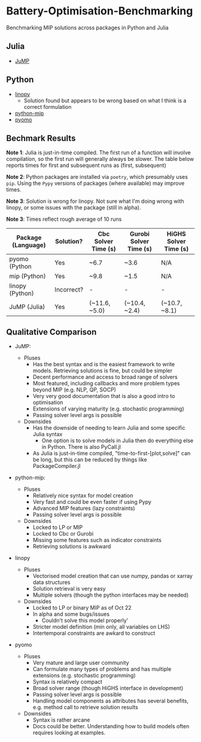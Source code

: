 # Battery-Optimisation-Benchmarking
Benchmarking MIP solutions across packages in Python and Julia

## Julia
- [JuMP](https://github.com/UNSW-CEEM/Battery-Optimisation-Benchmarking/blob/master/battery_optimisation_benchmarking/julia/jump.ipynb)

## Python
- [linopy](https://github.com/UNSW-CEEM/Battery-Optimisation-Benchmarking/blob/master/battery_optimisation_benchmarking/python/linopy.ipynb)
  - Solution found but appears to be wrong based on what I think is a correct formulation
- [python-mip](https://github.com/UNSW-CEEM/Battery-Optimisation-Benchmarking/blob/master/battery_optimisation_benchmarking/python/mip.ipynb)
- [pyomo](https://github.com/prakaa/Battery-Optimisation-Benchmarking/blob/master/battery_optimisation_benchmarking/python/pyomo.ipynb)

## Bechmark Results

**Note 1**: Julia is just-in-time compiled. The first run of a function will involve compilation, so the first run will generally always be slower. The table below reports times for first and subsequent runs as (first, subsequent)

**Note 2**: Python packages are installed via `poetry`, which presumably uses `pip`. Using the `Pypy` versions of packages (where available) may improve times.

**Note 3**: Solution is wrong for linopy. Not sure what I'm doing wrong with linopy, or some issues with the package (still in alpha).

**Note 3**: Times reflect rough average of 10 runs

| Package (Language) | Solution?  | Cbc Solver Time (s) | Gurobi Solver Time (s) | HiGHS Solver Time (s) |
|--------------------|------------|---------------------|------------------------|-----------------------|
| pyomo (Python      | Yes        | ~6.7                | ~3.6                   | N/A                   |
| mip (Python)       | Yes        | ~9.8                | ~1.5                   | N/A                   |
| linopy (Python)    | Incorrect? | -                   | -                      | -                     |
| JuMP (Julia)       | Yes        | (~11.6, ~5.0)       | (~10.4, ~2.4)          | (~10.7, ~8.1)         |

## Qualitative Comparison

- JuMP:
  - Pluses
    - Has the best syntax and is the easiest framework to write models. Retrieving solutions is fine, but could be simpler
    - Decent performance and access to broad range of solvers
    - Most featured, including callbacks and more problem types beyond MIP (e.g. NLP, QP, SOCP)
    - Very very good documentation that is also a good intro to optimisation
    - Extensions of varying maturity (e.g. stochastic programming)
    - Passing solver level args is possible
  - Downsides
    - Has the downside of needing to learn Julia and some specific Julia syntax
      - One option is to solve models in Julia then do everything else in Python. There is also PyCall.jl
    - As Julia is just-in-time compiled, "time-to-first-[plot,solve]" can be long, but this can be reduced by things like PackageCompiler.jl

- python-mip:
  - Pluses
    - Relatively nice syntax for model creation
    - Very fast and could be even faster if using Pypy
    - Advanced MIP features (lazy constraints)
    - Passing solver level args is possible
  - Downsides
    - Locked to LP or MIP
    - Locked to Cbc or Gurobi
    - Missing some features such as indicator constraints
    - Retrieving solutions is awkward
    
- linopy
  - Pluses
    - Vectorised model creation that can use numpy, pandas or xarray data structures
    - Solution retrieval is very easy
    - Multiple solvers (though the python interfaces may be needed)
  - Downsides
    - Locked to LP or binary MIP as of Oct 22
    - In alpha and some bugs/issues
      - Couldn't solve this model properly'
    - Stricter model definition (min only, all variables on LHS)
    - Intertemporal constraints are awkard to construct
    
- pyomo
  - Pluses
    - Very mature and large user community
    - Can formulate many types of problems and has multiple extensions (e.g. stochastic programming)
    - Syntax is relatively compact
    - Broad solver range (though HiGHS interface in development)
    - Passing solver level args is possible
    - Handling model components as attributes has several benefits, e.g. method call to retrieve solution results
  - Downsides
    - Syntax is rather arcane
    - Docs could be better. Understanding how to build models often requires looking at examples.   
